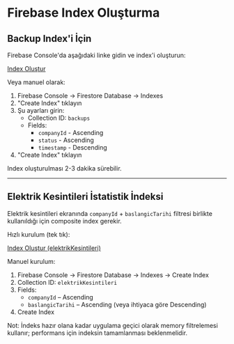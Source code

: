 # Firebase Index Oluşturma

## Backup Index'i İçin

Firebase Console'da aşağıdaki linke gidin ve index'i oluşturun:

[Index Oluştur](https://console.firebase.google.com/v1/r/project/yenisirket-2ec3b/firestore/indexes?create_composite=ClBwcm9qZWN0cy95ZW5pc2lya2V0LTJlYzNiL2RhdGFiYXNlcy8oZGVmYXVsdCkvY29sbGVjdGlvbkdyb3Vwcy9iYWNrdXBzL2luZGV4ZXMvXxABGg0KCWNvbXBhbnlJZBABGgoKBnN0YXR1cxABGg0KCXRpbWVzdGFtcBACGgwKCF9fbmFtZV9fEAI)

Veya manuel olarak:

1. Firebase Console → Firestore Database → Indexes
2. "Create Index" tıklayın
3. Şu ayarları girin:
   - Collection ID: `backups`
   - Fields:
     - `companyId` - Ascending
     - `status` - Ascending  
     - `timestamp` - Descending
4. "Create Index" tıklayın

Index oluşturulması 2-3 dakika sürebilir.

---

## Elektrik Kesintileri İstatistik İndeksi

Elektrik kesintileri ekranında `companyId` + `baslangicTarihi` filtresi birlikte kullanıldığı için composite index gerekir.

Hızlı kurulum (tek tık):

[Index Oluştur (elektrikKesintileri)](https://console.firebase.google.com/v1/r/project/yenisirket-2ec3b/firestore/indexes?create_composite=Clxwcm9qZWN0cy95ZW5pc2lya2V0LTJlYzNiL2RhdGFiYXNlcy8oZGVmYXVsdCkvY29sbGVjdGlvbkdyb3Vwcy9lbGVrdHJpa0tlc2ludGlsZXJpL2luZGV4ZXMvXxABGg0KCWNvbXBhbnlJZBABGhMKD2Jhc2xhbmdpY1RhcmloaRABGgwKCF9fbmFtZV9fEAE)

Manuel kurulum:

1. Firebase Console → Firestore Database → Indexes → Create Index
2. Collection ID: `elektrikKesintileri`
3. Fields:
   - `companyId` – Ascending
   - `baslangicTarihi` – Ascending (veya ihtiyaca göre Descending)
4. Create Index

Not: İndeks hazır olana kadar uygulama geçici olarak memory filtrelemesi kullanır; performans için indeksin tamamlanması beklenmelidir.